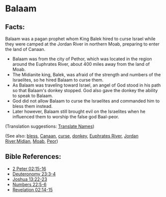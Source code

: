 # Balaam #

## Facts: ##

Balaam was a pagan prophet whom King Balek hired to curse Israel while they were camped at the Jordan River in northern Moab, preparing to enter the land of Canaan.

* Balaam was from the city of Pethor, which was located in the region around the Euphrates River, about 400 miles away from the land of Moab.
* The Midianite king, Balek, was afraid of the strength and numbers of the Israelites, so he hired Balaam to curse them.
* As Balaam was traveling toward Israel, an angel of God stood in his path so that Balaam's donkey stopped. God also gave the donkey the ability to speak to Balaam.
* God did not allow Balaam to curse the Israelites and commanded him to bless them instead.
* Later however, Balaam still brought evil on the Israelites when he influenced them to worship the false god Baal-peor.

(Translation suggestions: [Translate Names](en/ta-vol1/translate/man/translate-names))

(See also: [bless](../kt/bless.md), [Canaan](../other/canaan.md), [curse](../kt/curse.md), [donkey](../other/donkey.md), [Euphrates River](../other/euphrates.md), [Jordan River](../other/jordanriver.md),[Midian](../other/midian.md), [Moab](../other/moab.md), [Peor](../other/peor.md))

## Bible References: ##

* [2 Peter 02:15-16](en/tn/2pe/help/02/15)
* [Deuteronomy 23:3-4](en/tn/deu/help/23/03)
* [Joshua 13:22-23](en/tn/jos/help/13/22)
* [Numbers 22:5-6](en/tn/num/help/22/05)
* [Revelation 02:14-15](en/tn/rev/help/02/14)